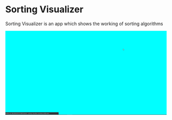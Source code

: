 # Sorting Visualizer

Sorting Visualizer is an app which shows the working of sorting algorithms

![](demo/demo.gif)
